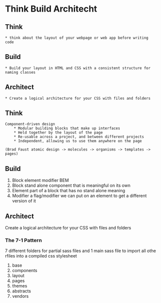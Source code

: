 # Think Build Architecht

## Think

    * think about the layout of your webpage or web app before writing code

## Build

    * Build your layout in HTML and CSS with a consistent structure for naming classes

## Architect

    * Create a logical architecture for your CSS with files and folders

## Think

    Component-driven design
        * Modular building blocks that make up interfaces
        * Held together by the layout of the page
        * Re-usable across a project, and between different projects
        * Independent, allowing us to use them anywhere on the page

    (Brad Faust atomic design -> molecules -> organisms -> templates -> pages)

## Build

1. Block element modifier BEM
1. Block stand alone component that is meaningful on its own
1. Element part of a block that has no stand alone meaning
1. Modifier a flag/modifier we can put on an element to get a different version of it

## Architect

Create a logical architecture for your CSS with files and folders

### The 7-1 Pattern

7 different folders for partial sass files and 1 main sass file to import all othe rfiles into a compiled css stylesheet

1. base
1. components
1. layout
1. pages
1. themes
1. abstracts
1. vendors
